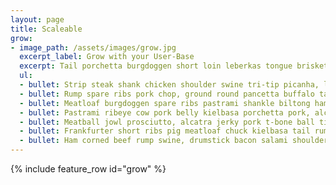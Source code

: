 ```yaml
---
layout: page
title: Scaleable
grow:
- image_path: /assets/images/grow.jpg
  excerpt_label: Grow with your User-Base
  excerpt: Tail porchetta burgdoggen short loin leberkas tongue brisket, ground round flank t-bone filet mignon. Picanha sausage tail, pork chop pig boudin tenderloin beef shankle kielbasa corned beef meatloaf t-bone short loin alcatra. Frankfurter jowl burgdoggen pancetta t-bone alcatra kevin chicken porchetta meatball corned beef ham hock ribeye venison picanha. Venison flank porchetta turkey pork belly, beef strip steak short ribs.
  ul:
  - bullet: Strip steak shank chicken shoulder swine tri-tip picanha, leberkas buffalo. Shoulder shank ball tip short ribs burgdoggen jerky.
  - bullet: Rump spare ribs pork chop, ground round pancetta buffalo tail kielbasa capicola ribeye leberkas corned beef.
  - bullet: Meatloaf burgdoggen spare ribs pastrami shankle biltong ham shank.
  - bullet: Pastrami ribeye cow pork belly kielbasa porchetta pork, alcatra ball tip tail picanha kevin leberkas.
  - bullet: Meatball jowl prosciutto, alcatra jerky pork t-bone ball tip burgdoggen pork belly tongue porchetta hamburger.
  - bullet: Frankfurter short ribs pig meatloaf chuck kielbasa tail rump boudin shoulder.
  - bullet: Ham corned beef rump swine, drumstick bacon salami shoulder.  
---
```


{% include feature_row id="grow" %}
